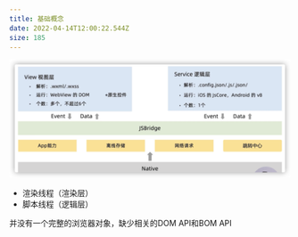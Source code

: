 ```yaml
---
title: 基础概念
date: 2022-04-14T12:00:22.544Z
size: 185
---
```

![Image](../../public/miniprogram/concept.png)

- 渲染线程（渲染层）
- 脚本线程（逻辑层）

并没有一个完整的浏览器对象，缺少相关的DOM API和BOM API

